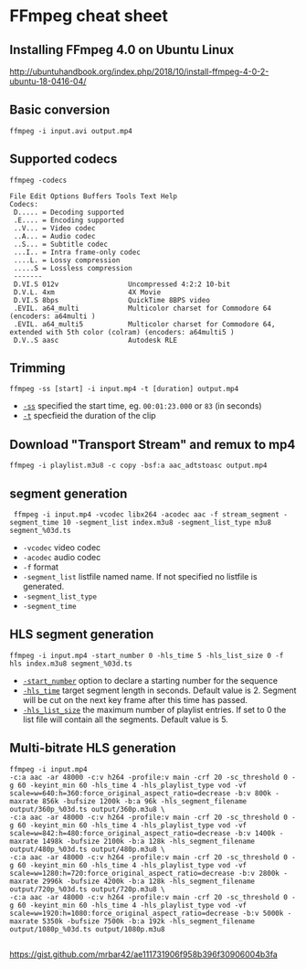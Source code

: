 FFmpeg cheat sheet
===

Installing FFmpeg 4.0 on Ubuntu Linux
---
http://ubuntuhandbook.org/index.php/2018/10/install-ffmpeg-4-0-2-ubuntu-18-0416-04/

Basic conversion
----
````
ffmpeg -i input.avi output.mp4
````

Supported codecs
---
```
ffmpeg -codecs
```
```
File Edit Options Buffers Tools Text Help
Codecs:
 D..... = Decoding supported
 .E.... = Encoding supported
 ..V... = Video codec
 ..A... = Audio codec
 ..S... = Subtitle codec
 ...I.. = Intra frame-only codec
 ....L. = Lossy compression
 .....S = Lossless compression
 -------
 D.VI.S 012v                 Uncompressed 4:2:2 10-bit
 D.V.L. 4xm                  4X Movie
 D.VI.S 8bps                 QuickTime 8BPS video
 .EVIL. a64_multi            Multicolor charset for Commodore 64 (encoders: a64multi )
 .EVIL. a64_multi5           Multicolor charset for Commodore 64, extended with 5th color (colram) (encoders: a64multi5 )
 D.V..S aasc                 Autodesk RLE
```


Trimming
---

````
ffmpeg -ss [start] -i input.mp4 -t [duration] output.mp4
````

- [`-ss`](http://ffmpeg.org/ffmpeg-all.html#Main-options) specified the start time, eg. `00:01:23.000` or `83` (in seconds)
- [`-t`](http://ffmpeg.org/ffmpeg-all.html#Main-options) specfieid the duration of the clip


Download "Transport Stream" and remux to mp4
---
```
ffmpeg -i playlist.m3u8 -c copy -bsf:a aac_adtstoasc output.mp4
```

segment generation
---

```
 ffmpeg -i input.mp4 -vcodec libx264 -acodec aac -f stream_segment -segment_time 10 -segment_list index.m3u8 -segment_list_type m3u8 segment_%03d.ts
```
- `-vcodec` video codec 
- `-acodec` audio codec
- `-f` format
- `-segment_list` listfile named name. If not specified no listfile is generated. 
- `-segment_list_type`
- `-segment_time`



HLS segment generation
---

```
ffmpeg -i input.mp4 -start_number 0 -hls_time 5 -hls_list_size 0 -f hls index.m3u8 segment_%03d.ts
```
- [`-start_number`](https://ffmpeg.org/faq.html) option to declare a starting number for the sequence
- [`-hls_time`](https://ffmpeg.org/ffmpeg-formats.html#Options-5) target segment length in seconds. Default value is 2. Segment will be cut on the next key frame after this time has passed.
- [`-hls_list_size`](https://ffmpeg.org/ffmpeg-formats.html#Options-5) the maximum number of playlist entries. If set to 0 the list file will contain all the segments. Default value is 5.

Multi-bitrate HLS generation
---
```
ffmpeg -i input.mp4
-c:a aac -ar 48000 -c:v h264 -profile:v main -crf 20 -sc_threshold 0 -g 60 -keyint_min 60 -hls_time 4 -hls_playlist_type vod -vf scale=w=640:h=360:force_original_aspect_ratio=decrease -b:v 800k -maxrate 856k -bufsize 1200k -b:a 96k -hls_segment_filename output/360p_%03d.ts output/360p.m3u8 \
-c:a aac -ar 48000 -c:v h264 -profile:v main -crf 20 -sc_threshold 0 -g 60 -keyint_min 60 -hls_time 4 -hls_playlist_type vod -vf scale=w=842:h=480:force_original_aspect_ratio=decrease -b:v 1400k -maxrate 1498k -bufsize 2100k -b:a 128k -hls_segment_filename output/480p_%03d.ts output/480p.m3u8 \
-c:a aac -ar 48000 -c:v h264 -profile:v main -crf 20 -sc_threshold 0 -g 60 -keyint_min 60 -hls_time 4 -hls_playlist_type vod -vf scale=w=1280:h=720:force_original_aspect_ratio=decrease -b:v 2800k -maxrate 2996k -bufsize 4200k -b:a 128k -hls_segment_filename output/720p_%03d.ts output/720p.m3u8 \
-c:a aac -ar 48000 -c:v h264 -profile:v main -crf 20 -sc_threshold 0 -g 60 -keyint_min 60 -hls_time 4 -hls_playlist_type vod -vf scale=w=1920:h=1080:force_original_aspect_ratio=decrease -b:v 5000k -maxrate 5350k -bufsize 7500k -b:a 192k -hls_segment_filename output/1080p_%03d.ts output/1080p.m3u8


```
https://gist.github.com/mrbar42/ae111731906f958b396f30906004b3fa


